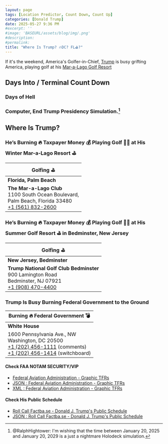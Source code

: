 ```yaml
---
layout: page
tags: [Location Predictor, Count Down, Count Up]
categories: [Donald Trump]
date: 2025-05-27 9:36 PM
#excerpt: ''
#image: 'BASEURL/assets/blog/img/.png'
#description:
#permalink:
title: "Where Is Trump? 🔥DC? FL⛳️?"
---
```


If it's the weekend, America's Golfer-in-Chief, [Trump](https://www.donaldjtrump.com/) is busy grifting America, playing golf at his [Mar-a-Lago Golf Resort](https://www.maralagoclub.com/)

## Days Into / Terminal Count Down 

### Days of Hell

<div id="daysSince"></div>

### Computer, End Trump Presidency Simulation.[^2025]

<div id="daysRemaining"></div>

[^2025]: @RalphHightower: I'm wishing that the time between January 20, 2025 and January 20, 2029 is a just a nightmare Holodeck[^2029] simulation. 

[^2029]: [Begin Program: The Reality Of Building a Holodeck Today / Star Trek](https://www.startrek.com/news/begin-program-the-reality-of-building-a-holodeck-today)<br />Star Trek: The Next Generation<br />Published May 18, 2021<br />By Becca Caddy

## Where Is Trump?

<div class="post-content" id="golf">

<div class="post-content" id="golf-winter">

<h3> He’s Burning 🔥 Taxpayer Money 💰 Playing Golf 🏌️‍♂️ at His Winter Mar-a-Lago Resort ⛳️</h3>

<table>
    <thead>
        <tr>
            <th>Golfing ⛳️</th>
        </tr>
    </thead>
    <tbody>
        <tr>
            <td><strong>Florida, Palm Beach</strong></td>
        </tr>
        <tr>
            <td><strong><a class="post-link href="https://www.maralagoclub.com/">The Mar-a-Lago Club</a></strong><br /> 1100 South Ocean Boulevard, <br /> Palm Beach, Florida 33480 <br /> <a class="page-link" href="tel+15618322600">+1 (561) 832-2600</a></td>
        </tr>
    </tbody>
</table>

</div>

<div class="post-content" id="golf-summer">

<h3> He’s Burning 🔥 Taxpayer Money 💰 Playing Golf 🏌️‍♂️ at His Summer Golf Resort ⛳️ in Bedminster,  New Jersey</h3>

<table>
    <thead>
        <tr>
            <th>Golfing ⛳️</th>
        </tr>
    </thead>
   <tbody>
        <tr>
            <td><strong>New Jersey, Bedminster</strong></td>
        </tr>
            <td><strong><a class="post-link href="https://www.trumpnationalbedminster.com/">Trump National Golf Club Bedminster</a></strong><br />900 Lamington Road <br /> Bedminster, NJ 07921 <br /> <a class="post-link" href="tel:+19084704400">+1 (908) 470-4400</a></td>
        </tr>
    </tbody>
</table>

</div>

</div>

<div class="post-content" id="burn">

<h3>Trump Is Busy Burning Federal Government to the Ground</h3>

<table>
    <thead>
        <tr>
            <th>Burning 🔥 Federal Government 💣</th>
        </tr>
    </thead>
   <tbody>
        <tr>
            <td><strong><a class="post-link href="https://www.whitehouse.gov/">White House</a></strong></td>
        </tr>
        <tr>
            <td>1600 Pennsylvania Ave., NW <br /> Washington, DC 20500 <br /> <a class="page-link" href="tel:+12024561111">+1 (202) 456-1111</a> (comments) <br /> <a class="page-link" href="tel:+12024561414">+1 (202) 456-1414</a> (switchboard)</td>
        </tr>
    </tbody>
</table>

</div>

#### Check FAA NOTAM SECURITY/VIP

- [Federal Aviation Administration - Graphic TFRs](https://tfr.faa.gov/tfr3/?page=list)
- [JSON : Federal Aviation Administration - Graphic TFRs](https://tfr.faa.gov/tfr3/export/json)
- [XML : Federal Aviation Administration - Graphic TFRs](https://tfr.faa.gov/tfr3/export/xml)

#### Check His Public Schedule 

- [Roll Call Factba.se - Donald J. Trump's Public Schedule](https://rollcall.com/factbase/trump/topic/calendar/)
- [JSON : Roll Call Factba.se - Donald J. Trump's Public Schedule](https://media-cdn.factba.se/rss/json/trump/calendar-full.json)

<script>
    // Set your dates here (year, month (0-based), day, hour, minute)
    const startDate = new Date(2025, 0, 19, 0, 0);     // Jan 20, 2025 12:00 PM
    const endDate = new Date(2029, 0, 20, 12, 0, 0);      // Jan 20, 2029, 12:00 PM

    function getDaysDiff(from, to) {
      // Calculate difference in milliseconds
      const msPerDay = 24 * 60 * 60 * 1000;
      return Math.floor((to - from) / msPerDay);
    }

    function fmtPercent(real) {
      const pct = Math.round(real * 10000) / 100;
      percent = pct.toFixed(2);
      return percent;
    }

 function showElement(name) {
    const element = document.getElementById(name);
    if (element != null) {
        document.getElementById(name).style.display = 'block';
    }
}

function hideElement(name) {
    var element = document.getElementById(name);
    if (element != null) {
        element.style.display = 'none';
    }
}

function updateCounters() {
    showElement('burn');
    showElement('golf');
    const now = new Date();
    // Set time to noon for today
    now.setHours(12, 0, 0, 0);
    const daysSince = getDaysDiff(startDate, now);
    const daysRemaining = getDaysDiff(now, endDate);
    const daysTotal = getDaysDiff(startDate, endDate);
    const pctTermCompleted = daysSince / daysTotal;
    const pctTermRemaing = daysRemaining / daysTotal;
    
    weekDay = now.getDay(); // Sunday = 0
    month = now.getMonth(); // January = 0
    monthDay = now.getDate(); // 1-31
    var burn = document.getElementById('burn');
    var golf = document.getElementById('golf');
    
    const holiday = isHoliday(now);
    if (holiday)
        weekDay = 7;
    switch (weekDay) {
        case 0:
        case 6:
        case 7: // out of bounds special: holiday
            showElement('golf');
            hideElement('burn');
            if (isMarALagoOpen(date)) {
                showElement('golf-winter');
                hideElement('golf-summer');
            }
            else {
                showElement('golf-summer');
                hideElement('golf-winter');
            }
            break;
        case 1:
        case 2:
        case 3:
        case 4:
            showElement('burn');
            hideElement('golf');
            break;
        case 5: // special case: check time
            if (now.getHour() > 16) {
                showElement('golf');
                hideElement('burn');
           }
            else {
                showElement('burn');
                hideElement('golf');
            }
            break;
    }

    document.getElementById('daysSince').textContent = daysSince >= 0 ? daysSince + " days " + fmtPercent(pctTermCompleted) + "%" : "Event is in the future";
    document.getElementById('daysRemaining').textContent = daysRemaining >= 0 ? daysRemaining + " days " + fmtPercent(pctTermRemaing) + "%" : "Event has passed";
}

    updateCounters();
    
function isHoliday(date) {
    retVal = floatingHoliday(date);
    if (! retVal)
        retVal = fixedHoliday(date);
    return (retVal);
}

//floating holidays (shift to Friday or Monday if on weekend)
//1. New Year's Day (January 1)
//2. Juneteenth National Independence Day (June 19)
//3. Independence Day (July 4)
//4. Veterans Day (November 11)
//5. Christmas Day (December 25)
function floatingHoliday(param) { // 1

    const today = new Date(param);
    const monthDay = today.getDate(); // 1-31

    shift = 0;
    day = today.getDay();
    switch (day) { //2
        case 0: // Sunday
            shift = 1;
            break;
        case 6: // Saturday
            shift = -1;
            break;
    } //2

    var retVal = false;

    floatDay = new Date(today);
    floatDay.setDate(today.getDate() + shift);
    const month = floatDay.getMonth() + 1; // January = 0
    const weekDay = floatDay.getDay(); // Sunday = 0
    const dateMonth = floatDay.getDate();
    switch (month) { //2
        // January 1 (12/31, 1/2)
        case 1: // January
            retVal = (dateMonth == 1 ? true : (dateMonth - shift) == 1 ? true : false);
            break;
        // June 19 (6/18, 6/20)
        case 6: // June
            retVal = (dateMonth == 19 ? true : (dateMonth - shift) == 19 ? true : false);
            break;
        // July 4 (7/3, 7/5)
        case 7: // July
            retVal = (dateMonth == 4 ? true : (dateMonth - shift) == 19 ? true : false);
            break;
        // November 11 (11/10, 11/12)
        case 11: // November
            retVal = (dateMonth == 11 ? true : (dateMonth - shift) == 19 ? true : false);
            break;
        // December 25 (12/24, 12/26, 12/31: NYD)
        case 12: // December
            retVal = (dateMonth == 25 ? true : (dateMonth - shift) == 19 ? true : false)
                || ((dateMonth == 31) && (shift == -1) ? true: false);
//            retVal = (dateMonth == 25 ? true : (dateMonth - shift) = 25) ?  || (dateMonth == 31) && (shift == -1) ? true : false);
            break;
    } //2
    return (retVal);
} //1

//Fixed (fixed day of week)
//1. Birthday of Martin Luther King, Jr. (Third Monday in January) [15-21]
//2. Washington's Birthday (Also known as Presidents Day; third Monday in February) [15-21]
//3. Memorial Day (Last Monday in May) [25-31]
//4. Labor Day (First Monday in September) [01-07]
//5. Columbus Day (Second Monday in October) [08-14]
//6. Thanksgiving Day (Fourth Thursday in November) [22-28]
function fixedHoliday(param) { //1
    retVal = false;
    now = new Date(param);
    const month = now.getMonth() + 1;
    const weekDay = now.getDay(); // Sunday = 0
    const dateMonth = now.getDate();

    if (month != 11) { //2
        switch (weekDay) { //3
            case 1: // Monday
                switch (month) { //4
                    // Birthday of Martin Luther King, Jr. (Third Monday in January) [15-21]
                    case 1: // January
                        // Washington's Birthday (Also known as Presidents Day; third Monday in February) [15-21]
                    case 2: // February
                        retVal = ((15 <= dateMonth) && (dateMonth <= 21));
                    break;
                // Memorial Day (Last Monday in May) [25-31]
                case 5: // May
                    retVal = ((25 <= dateMonth) && (dateMonth <= 31));
                    break;
                // Labor Day (First Monday in September) [01-07]
                case 9: // September
                    retVal = ((1 <= dateMonth) && (dateMonth <= 7));
                    break;
                // Columbus Day
                case 10: // October (Second Monday in October) [08-14]
                    retVal = ((8 <= dateMonth) && (dateMonth <= 14));
                    break;
                } // 4
        } //3
    } //2
    else if ((month == 11) && (weekDay == 4)) { //2
        // Thanksgiving (Fourth Thursday in November) [22-28]
        retVal = ((22 <= dateMonth) && (dateMonth <= 28));
    } //2
    return (retVal);
} //1

function isMarALagoOpen(today) {
    dateToday = new Date(today);
    dateMothersDay = new Date(mothersDay(today));
    dateHalloween = new Date(dateToday.getFullYear(), 9, 31);
    return ((dateMothersDay <= dateToday) && (dateToday <= dateHalloween) ? false : true);
}

function mothersDay(param) {
    date = new Date(param);
    year = date.getFullYear();
    mayDay = new Date(year, 4, 1);
    weekDay = mayDay.getDay();
//May begins : Second Sunday 
//1:14
//2:13
//3:12
//4:11
//5:10
//6:9
//0:8
    secondSunday = (15 - (weekDay > 0 ? weekDay : 7));
    dateMotherDay = new Date(year, 4, secondSunday);
    return(dateMotherDay);
}

// <!--
// 01  02  03  04  05  06  07
// 08  09  10  11  12  13  14
// 15  16  17  18  19  20  21
// 22  23  24  25  26  27  28
// 29  30  31

//      01  02  03  04  05  06
// 07  08  09  10  11  12  13
// 14  15  16  17  18  19  20
// 21  22  23  24  25  26  27
// 28  29  30  31

//            01  02  03  04  05
// 06  07  08  09  10  11  12
// 13  14  15  16  17  18  19
// 20  21  22  23  24  25  26
// 27  28  29  30  31

//                 01  02  03  04
// 05  06  07  08  09  10  11
// 12  13  14  15  16  17  18
// 19  20  21  22  23  24  25
// 26  27  28  29  30  31

//                      01  02  03
// 04  05  06  07  08  09  10
// 11  12  13  14  15  16  17
// 18  19  20  21  22  23  24
// 25  26  27  28  29  30  31

//                           01  02
// 03  04  05  06  07  08  09
// 10  11  12  13  14  15  16
// 17  18  19  20  21  22  23
// 24  25  26  27  28  29  30
// 31

//                                01
// 02  03  04  05  06  07  08
// 09  10  11  12  13  14  15
// 16  17  18  19  20  21  22
// 23  24  25  26  27  28  29
// 30  31
// -->
</script>
